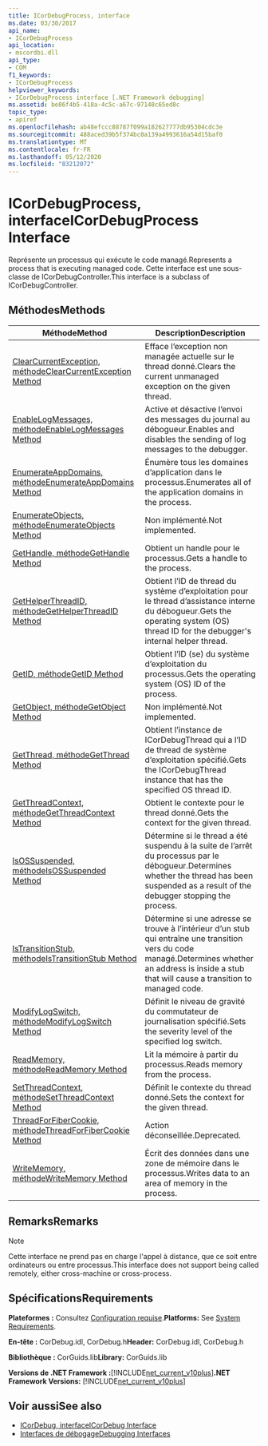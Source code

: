```yaml
---
title: ICorDebugProcess, interface
ms.date: 03/30/2017
api_name:
- ICorDebugProcess
api_location:
- mscordbi.dll
api_type:
- COM
f1_keywords:
- ICorDebugProcess
helpviewer_keywords:
- ICorDebugProcess interface [.NET Framework debugging]
ms.assetid: be86f4b5-418a-4c5c-a67c-97148c65ed8c
topic_type:
- apiref
ms.openlocfilehash: ab48efccc88787f099a182627777db95304cdc3e
ms.sourcegitcommit: 488aced39b5f374bc0a139a4993616a54d15baf0
ms.translationtype: MT
ms.contentlocale: fr-FR
ms.lasthandoff: 05/12/2020
ms.locfileid: "83212072"
---
```

# <a name="icordebugprocess-interface"></a><span data-ttu-id="59364-102">ICorDebugProcess, interface</span><span class="sxs-lookup"><span data-stu-id="59364-102">ICorDebugProcess Interface</span></span>
<span data-ttu-id="59364-103">Représente un processus qui exécute le code managé.</span><span class="sxs-lookup"><span data-stu-id="59364-103">Represents a process that is executing managed code.</span></span> <span data-ttu-id="59364-104">Cette interface est une sous-classe de ICorDebugController.</span><span class="sxs-lookup"><span data-stu-id="59364-104">This interface is a subclass of ICorDebugController.</span></span>  
  
## <a name="methods"></a><span data-ttu-id="59364-105">Méthodes</span><span class="sxs-lookup"><span data-stu-id="59364-105">Methods</span></span>  
  
|<span data-ttu-id="59364-106">Méthode</span><span class="sxs-lookup"><span data-stu-id="59364-106">Method</span></span>|<span data-ttu-id="59364-107">Description</span><span class="sxs-lookup"><span data-stu-id="59364-107">Description</span></span>|  
|------------|-----------------|  
|[<span data-ttu-id="59364-108">ClearCurrentException, méthode</span><span class="sxs-lookup"><span data-stu-id="59364-108">ClearCurrentException Method</span></span>](icordebugprocess-clearcurrentexception-method.md)|<span data-ttu-id="59364-109">Efface l’exception non managée actuelle sur le thread donné.</span><span class="sxs-lookup"><span data-stu-id="59364-109">Clears the current unmanaged exception on the given thread.</span></span>|  
|[<span data-ttu-id="59364-110">EnableLogMessages, méthode</span><span class="sxs-lookup"><span data-stu-id="59364-110">EnableLogMessages Method</span></span>](icordebugprocess-enablelogmessages-method.md)|<span data-ttu-id="59364-111">Active et désactive l’envoi des messages du journal au débogueur.</span><span class="sxs-lookup"><span data-stu-id="59364-111">Enables and disables the sending of log messages to the debugger.</span></span>|  
|[<span data-ttu-id="59364-112">EnumerateAppDomains, méthode</span><span class="sxs-lookup"><span data-stu-id="59364-112">EnumerateAppDomains Method</span></span>](icordebugprocess-enumerateappdomains-method.md)|<span data-ttu-id="59364-113">Énumère tous les domaines d’application dans le processus.</span><span class="sxs-lookup"><span data-stu-id="59364-113">Enumerates all of the application domains in the process.</span></span>|  
|[<span data-ttu-id="59364-114">EnumerateObjects, méthode</span><span class="sxs-lookup"><span data-stu-id="59364-114">EnumerateObjects Method</span></span>](icordebugprocess-enumerateobjects-method.md)|<span data-ttu-id="59364-115">Non implémenté.</span><span class="sxs-lookup"><span data-stu-id="59364-115">Not implemented.</span></span>|  
|[<span data-ttu-id="59364-116">GetHandle, méthode</span><span class="sxs-lookup"><span data-stu-id="59364-116">GetHandle Method</span></span>](icordebugprocess-gethandle-method.md)|<span data-ttu-id="59364-117">Obtient un handle pour le processus.</span><span class="sxs-lookup"><span data-stu-id="59364-117">Gets a handle to the process.</span></span>|  
|[<span data-ttu-id="59364-118">GetHelperThreadID, méthode</span><span class="sxs-lookup"><span data-stu-id="59364-118">GetHelperThreadID Method</span></span>](icordebugprocess-gethelperthreadid-method.md)|<span data-ttu-id="59364-119">Obtient l’ID de thread du système d’exploitation pour le thread d’assistance interne du débogueur.</span><span class="sxs-lookup"><span data-stu-id="59364-119">Gets the operating system (OS) thread ID for the debugger's internal helper thread.</span></span>|  
|[<span data-ttu-id="59364-120">GetID, méthode</span><span class="sxs-lookup"><span data-stu-id="59364-120">GetID Method</span></span>](icordebugprocess-getid-method.md)|<span data-ttu-id="59364-121">Obtient l’ID (se) du système d’exploitation du processus.</span><span class="sxs-lookup"><span data-stu-id="59364-121">Gets the operating system (OS) ID of the process.</span></span>|  
|[<span data-ttu-id="59364-122">GetObject, méthode</span><span class="sxs-lookup"><span data-stu-id="59364-122">GetObject Method</span></span>](icordebugprocess-getobject-method.md)|<span data-ttu-id="59364-123">Non implémenté.</span><span class="sxs-lookup"><span data-stu-id="59364-123">Not implemented.</span></span>|  
|[<span data-ttu-id="59364-124">GetThread, méthode</span><span class="sxs-lookup"><span data-stu-id="59364-124">GetThread Method</span></span>](icordebugprocess-getthread-method.md)|<span data-ttu-id="59364-125">Obtient l’instance de ICorDebugThread qui a l’ID de thread de système d’exploitation spécifié.</span><span class="sxs-lookup"><span data-stu-id="59364-125">Gets the ICorDebugThread instance that has the specified OS thread ID.</span></span>|  
|[<span data-ttu-id="59364-126">GetThreadContext, méthode</span><span class="sxs-lookup"><span data-stu-id="59364-126">GetThreadContext Method</span></span>](icordebugprocess-getthreadcontext-method.md)|<span data-ttu-id="59364-127">Obtient le contexte pour le thread donné.</span><span class="sxs-lookup"><span data-stu-id="59364-127">Gets the context for the given thread.</span></span>|  
|[<span data-ttu-id="59364-128">IsOSSuspended, méthode</span><span class="sxs-lookup"><span data-stu-id="59364-128">IsOSSuspended Method</span></span>](icordebugprocess-isossuspended-method.md)|<span data-ttu-id="59364-129">Détermine si le thread a été suspendu à la suite de l’arrêt du processus par le débogueur.</span><span class="sxs-lookup"><span data-stu-id="59364-129">Determines whether the thread has been suspended as a result of the debugger stopping the process.</span></span>|  
|[<span data-ttu-id="59364-130">IsTransitionStub, méthode</span><span class="sxs-lookup"><span data-stu-id="59364-130">IsTransitionStub Method</span></span>](icordebugprocess-istransitionstub-method.md)|<span data-ttu-id="59364-131">Détermine si une adresse se trouve à l’intérieur d’un stub qui entraîne une transition vers du code managé.</span><span class="sxs-lookup"><span data-stu-id="59364-131">Determines whether an address is inside a stub that will cause a transition to managed code.</span></span>|  
|[<span data-ttu-id="59364-132">ModifyLogSwitch, méthode</span><span class="sxs-lookup"><span data-stu-id="59364-132">ModifyLogSwitch Method</span></span>](icordebugprocess-modifylogswitch-method.md)|<span data-ttu-id="59364-133">Définit le niveau de gravité du commutateur de journalisation spécifié.</span><span class="sxs-lookup"><span data-stu-id="59364-133">Sets the severity level of the specified log switch.</span></span>|  
|[<span data-ttu-id="59364-134">ReadMemory, méthode</span><span class="sxs-lookup"><span data-stu-id="59364-134">ReadMemory Method</span></span>](icordebugprocess-readmemory-method.md)|<span data-ttu-id="59364-135">Lit la mémoire à partir du processus.</span><span class="sxs-lookup"><span data-stu-id="59364-135">Reads memory from the process.</span></span>|  
|[<span data-ttu-id="59364-136">SetThreadContext, méthode</span><span class="sxs-lookup"><span data-stu-id="59364-136">SetThreadContext Method</span></span>](icordebugprocess-setthreadcontext-method.md)|<span data-ttu-id="59364-137">Définit le contexte du thread donné.</span><span class="sxs-lookup"><span data-stu-id="59364-137">Sets the context for the given thread.</span></span>|  
|[<span data-ttu-id="59364-138">ThreadForFiberCookie, méthode</span><span class="sxs-lookup"><span data-stu-id="59364-138">ThreadForFiberCookie Method</span></span>](icordebugprocess-threadforfibercookie-method.md)|<span data-ttu-id="59364-139">Action déconseillée.</span><span class="sxs-lookup"><span data-stu-id="59364-139">Deprecated.</span></span>|  
|[<span data-ttu-id="59364-140">WriteMemory, méthode</span><span class="sxs-lookup"><span data-stu-id="59364-140">WriteMemory Method</span></span>](icordebugprocess-writememory-method.md)|<span data-ttu-id="59364-141">Écrit des données dans une zone de mémoire dans le processus.</span><span class="sxs-lookup"><span data-stu-id="59364-141">Writes data to an area of memory in the process.</span></span>|  
  
## <a name="remarks"></a><span data-ttu-id="59364-142">Remarks</span><span class="sxs-lookup"><span data-stu-id="59364-142">Remarks</span></span>  
  
> [!NOTE]
> <span data-ttu-id="59364-143">Cette interface ne prend pas en charge l'appel à distance, que ce soit entre ordinateurs ou entre processus.</span><span class="sxs-lookup"><span data-stu-id="59364-143">This interface does not support being called remotely, either cross-machine or cross-process.</span></span>  
  
## <a name="requirements"></a><span data-ttu-id="59364-144">Spécifications</span><span class="sxs-lookup"><span data-stu-id="59364-144">Requirements</span></span>  
 <span data-ttu-id="59364-145">**Plateformes :** Consultez [Configuration requise](../../get-started/system-requirements.md).</span><span class="sxs-lookup"><span data-stu-id="59364-145">**Platforms:** See [System Requirements](../../get-started/system-requirements.md).</span></span>  
  
 <span data-ttu-id="59364-146">**En-tête :** CorDebug.idl, CorDebug.h</span><span class="sxs-lookup"><span data-stu-id="59364-146">**Header:** CorDebug.idl, CorDebug.h</span></span>  
  
 <span data-ttu-id="59364-147">**Bibliothèque :** CorGuids.lib</span><span class="sxs-lookup"><span data-stu-id="59364-147">**Library:** CorGuids.lib</span></span>  
  
 <span data-ttu-id="59364-148">**Versions de .NET Framework :**[!INCLUDE[net_current_v10plus](../../../../includes/net-current-v10plus-md.md)]</span><span class="sxs-lookup"><span data-stu-id="59364-148">**.NET Framework Versions:** [!INCLUDE[net_current_v10plus](../../../../includes/net-current-v10plus-md.md)]</span></span>  
  
## <a name="see-also"></a><span data-ttu-id="59364-149">Voir aussi</span><span class="sxs-lookup"><span data-stu-id="59364-149">See also</span></span>

- [<span data-ttu-id="59364-150">ICorDebug, interface</span><span class="sxs-lookup"><span data-stu-id="59364-150">ICorDebug Interface</span></span>](icordebug-interface.md)
- [<span data-ttu-id="59364-151">Interfaces de débogage</span><span class="sxs-lookup"><span data-stu-id="59364-151">Debugging Interfaces</span></span>](debugging-interfaces.md)
